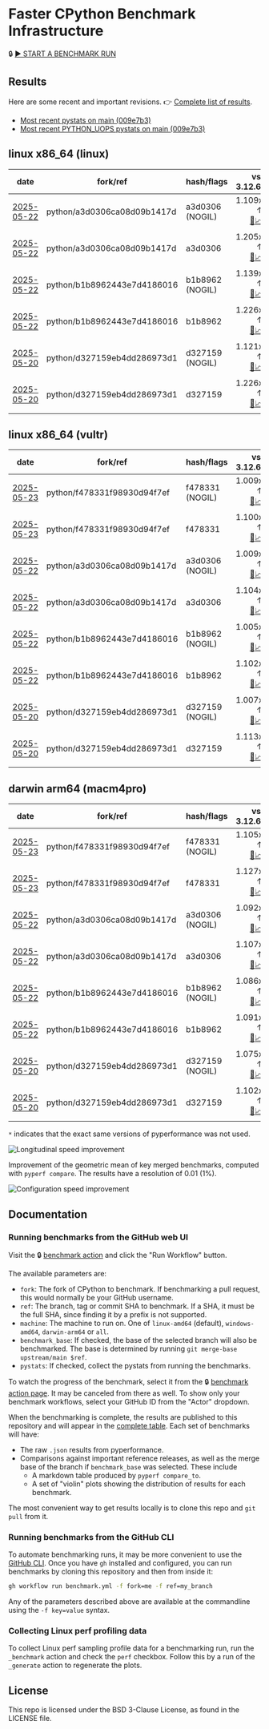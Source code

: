 # Faster CPython Benchmark Infrastructure

🔒 [▶️ START A BENCHMARK RUN](../../actions/workflows/benchmark.yml)

## Results

Here are some recent and important revisions. 👉 [Complete list of results](RESULTS.md).

<!-- START table -->
- [Most recent  pystats on main (009e7b3)](results/bm-20250518-3.15.0a0-009e7b3/bm-20250518-linux-x86_64-python-009e7b36981fd07f7cca-3.15.0a0-009e7b3-pystats.md)
- [Most recent PYTHON_UOPS pystats on main (009e7b3)](results/bm-20250518-3.15.0a0-009e7b3-PYTHON_UOPS/bm-20250518-linux-x86_64-python-009e7b36981fd07f7cca-3.15.0a0-009e7b3-pystats.md)

## linux x86_64 (linux)
| date | fork/ref | hash/flags | vs. 3.12.6: | vs. 3.13.0rc2: | vs. base: |
| --- | --- | --- | ---: | ---: | ---: |
| [2025-05-22](results/bm-20250522-3.15.0a0-a3d0306-NOGIL) | python/a3d0306ca08d09b1417d | a3d0306 (NOGIL) | 1.109x ↑<br>[📄](results/bm-20250522-3.15.0a0-a3d0306-NOGIL/bm-20250522-linux-x86_64-python-a3d0306ca08d09b1417d-3.15.0a0-a3d0306-vs-3.12.6.md)[📈](results/bm-20250522-3.15.0a0-a3d0306-NOGIL/bm-20250522-linux-x86_64-python-a3d0306ca08d09b1417d-3.15.0a0-a3d0306-vs-3.12.6.svg) | 1.068x ↑<br>[📄](results/bm-20250522-3.15.0a0-a3d0306-NOGIL/bm-20250522-linux-x86_64-python-a3d0306ca08d09b1417d-3.15.0a0-a3d0306-vs-3.13.0rc2.md)[📈](results/bm-20250522-3.15.0a0-a3d0306-NOGIL/bm-20250522-linux-x86_64-python-a3d0306ca08d09b1417d-3.15.0a0-a3d0306-vs-3.13.0rc2.svg) | 1.087x ↓<br>[📄](results/bm-20250522-3.15.0a0-a3d0306-NOGIL/bm-20250522-linux-x86_64-python-a3d0306ca08d09b1417d-3.15.0a0-a3d0306-vs-base.md)[📈](results/bm-20250522-3.15.0a0-a3d0306-NOGIL/bm-20250522-linux-x86_64-python-a3d0306ca08d09b1417d-3.15.0a0-a3d0306-vs-base.svg)[🧠](results/bm-20250522-3.15.0a0-a3d0306-NOGIL/bm-20250522-linux-x86_64-python-a3d0306ca08d09b1417d-3.15.0a0-a3d0306-vs-base-mem.svg) |
| [2025-05-22](results/bm-20250522-3.15.0a0-a3d0306) | python/a3d0306ca08d09b1417d | a3d0306 | 1.205x ↑<br>[📄](results/bm-20250522-3.15.0a0-a3d0306/bm-20250522-linux-x86_64-python-a3d0306ca08d09b1417d-3.15.0a0-a3d0306-vs-3.12.6.md)[📈](results/bm-20250522-3.15.0a0-a3d0306/bm-20250522-linux-x86_64-python-a3d0306ca08d09b1417d-3.15.0a0-a3d0306-vs-3.12.6.svg) | 1.160x ↑<br>[📄](results/bm-20250522-3.15.0a0-a3d0306/bm-20250522-linux-x86_64-python-a3d0306ca08d09b1417d-3.15.0a0-a3d0306-vs-3.13.0rc2.md)[📈](results/bm-20250522-3.15.0a0-a3d0306/bm-20250522-linux-x86_64-python-a3d0306ca08d09b1417d-3.15.0a0-a3d0306-vs-3.13.0rc2.svg) |  |
| [2025-05-22](results/bm-20250522-3.15.0a0-b1b8962-NOGIL) | python/b1b8962443e7d4186016 | b1b8962 (NOGIL) | 1.139x ↑<br>[📄](results/bm-20250522-3.15.0a0-b1b8962-NOGIL/bm-20250522-linux-x86_64-python-b1b8962443e7d4186016-3.15.0a0-b1b8962-vs-3.12.6.md)[📈](results/bm-20250522-3.15.0a0-b1b8962-NOGIL/bm-20250522-linux-x86_64-python-b1b8962443e7d4186016-3.15.0a0-b1b8962-vs-3.12.6.svg) | 1.098x ↑<br>[📄](results/bm-20250522-3.15.0a0-b1b8962-NOGIL/bm-20250522-linux-x86_64-python-b1b8962443e7d4186016-3.15.0a0-b1b8962-vs-3.13.0rc2.md)[📈](results/bm-20250522-3.15.0a0-b1b8962-NOGIL/bm-20250522-linux-x86_64-python-b1b8962443e7d4186016-3.15.0a0-b1b8962-vs-3.13.0rc2.svg) | 1.075x ↓<br>[📄](results/bm-20250522-3.15.0a0-b1b8962-NOGIL/bm-20250522-linux-x86_64-python-b1b8962443e7d4186016-3.15.0a0-b1b8962-vs-base.md)[📈](results/bm-20250522-3.15.0a0-b1b8962-NOGIL/bm-20250522-linux-x86_64-python-b1b8962443e7d4186016-3.15.0a0-b1b8962-vs-base.svg)[🧠](results/bm-20250522-3.15.0a0-b1b8962-NOGIL/bm-20250522-linux-x86_64-python-b1b8962443e7d4186016-3.15.0a0-b1b8962-vs-base-mem.svg) |
| [2025-05-22](results/bm-20250522-3.15.0a0-b1b8962) | python/b1b8962443e7d4186016 | b1b8962 | 1.226x ↑<br>[📄](results/bm-20250522-3.15.0a0-b1b8962/bm-20250522-linux-x86_64-python-b1b8962443e7d4186016-3.15.0a0-b1b8962-vs-3.12.6.md)[📈](results/bm-20250522-3.15.0a0-b1b8962/bm-20250522-linux-x86_64-python-b1b8962443e7d4186016-3.15.0a0-b1b8962-vs-3.12.6.svg) | 1.180x ↑<br>[📄](results/bm-20250522-3.15.0a0-b1b8962/bm-20250522-linux-x86_64-python-b1b8962443e7d4186016-3.15.0a0-b1b8962-vs-3.13.0rc2.md)[📈](results/bm-20250522-3.15.0a0-b1b8962/bm-20250522-linux-x86_64-python-b1b8962443e7d4186016-3.15.0a0-b1b8962-vs-3.13.0rc2.svg) |  |
| [2025-05-20](results/bm-20250520-3.15.0a0-d327159-NOGIL) | python/d327159eb4dd286973d1 | d327159 (NOGIL) | 1.121x ↑<br>[📄](results/bm-20250520-3.15.0a0-d327159-NOGIL/bm-20250520-linux-x86_64-python-d327159eb4dd286973d1-3.15.0a0-d327159-vs-3.12.6.md)[📈](results/bm-20250520-3.15.0a0-d327159-NOGIL/bm-20250520-linux-x86_64-python-d327159eb4dd286973d1-3.15.0a0-d327159-vs-3.12.6.svg) | 1.081x ↑<br>[📄](results/bm-20250520-3.15.0a0-d327159-NOGIL/bm-20250520-linux-x86_64-python-d327159eb4dd286973d1-3.15.0a0-d327159-vs-3.13.0rc2.md)[📈](results/bm-20250520-3.15.0a0-d327159-NOGIL/bm-20250520-linux-x86_64-python-d327159eb4dd286973d1-3.15.0a0-d327159-vs-3.13.0rc2.svg) | 1.092x ↓<br>[📄](results/bm-20250520-3.15.0a0-d327159-NOGIL/bm-20250520-linux-x86_64-python-d327159eb4dd286973d1-3.15.0a0-d327159-vs-base.md)[📈](results/bm-20250520-3.15.0a0-d327159-NOGIL/bm-20250520-linux-x86_64-python-d327159eb4dd286973d1-3.15.0a0-d327159-vs-base.svg)[🧠](results/bm-20250520-3.15.0a0-d327159-NOGIL/bm-20250520-linux-x86_64-python-d327159eb4dd286973d1-3.15.0a0-d327159-vs-base-mem.svg) |
| [2025-05-20](results/bm-20250520-3.15.0a0-d327159) | python/d327159eb4dd286973d1 | d327159 | 1.226x ↑<br>[📄](results/bm-20250520-3.15.0a0-d327159/bm-20250520-linux-x86_64-python-d327159eb4dd286973d1-3.15.0a0-d327159-vs-3.12.6.md)[📈](results/bm-20250520-3.15.0a0-d327159/bm-20250520-linux-x86_64-python-d327159eb4dd286973d1-3.15.0a0-d327159-vs-3.12.6.svg) | 1.179x ↑<br>[📄](results/bm-20250520-3.15.0a0-d327159/bm-20250520-linux-x86_64-python-d327159eb4dd286973d1-3.15.0a0-d327159-vs-3.13.0rc2.md)[📈](results/bm-20250520-3.15.0a0-d327159/bm-20250520-linux-x86_64-python-d327159eb4dd286973d1-3.15.0a0-d327159-vs-3.13.0rc2.svg) |  |

## linux x86_64 (vultr)
| date | fork/ref | hash/flags | vs. 3.12.6: | vs. 3.13.0rc2: | vs. base: |
| --- | --- | --- | ---: | ---: | ---: |
| [2025-05-23](results/bm-20250523-3.15.0a0-f478331-NOGIL) | python/f478331f98930d94f7ef | f478331 (NOGIL) | 1.009x ↑<br>[📄](results/bm-20250523-3.15.0a0-f478331-NOGIL/bm-20250523-vultr-x86_64-python-f478331f98930d94f7ef-3.15.0a0-f478331-vs-3.12.6.md)[📈](results/bm-20250523-3.15.0a0-f478331-NOGIL/bm-20250523-vultr-x86_64-python-f478331f98930d94f7ef-3.15.0a0-f478331-vs-3.12.6.svg) | 1.026x ↓<br>[📄](results/bm-20250523-3.15.0a0-f478331-NOGIL/bm-20250523-vultr-x86_64-python-f478331f98930d94f7ef-3.15.0a0-f478331-vs-3.13.0rc2.md)[📈](results/bm-20250523-3.15.0a0-f478331-NOGIL/bm-20250523-vultr-x86_64-python-f478331f98930d94f7ef-3.15.0a0-f478331-vs-3.13.0rc2.svg) | 1.088x ↓<br>[📄](results/bm-20250523-3.15.0a0-f478331-NOGIL/bm-20250523-vultr-x86_64-python-f478331f98930d94f7ef-3.15.0a0-f478331-vs-base.md)[📈](results/bm-20250523-3.15.0a0-f478331-NOGIL/bm-20250523-vultr-x86_64-python-f478331f98930d94f7ef-3.15.0a0-f478331-vs-base.svg)[🧠](results/bm-20250523-3.15.0a0-f478331-NOGIL/bm-20250523-vultr-x86_64-python-f478331f98930d94f7ef-3.15.0a0-f478331-vs-base-mem.svg) |
| [2025-05-23](results/bm-20250523-3.15.0a0-f478331) | python/f478331f98930d94f7ef | f478331 | 1.100x ↑<br>[📄](results/bm-20250523-3.15.0a0-f478331/bm-20250523-vultr-x86_64-python-f478331f98930d94f7ef-3.15.0a0-f478331-vs-3.12.6.md)[📈](results/bm-20250523-3.15.0a0-f478331/bm-20250523-vultr-x86_64-python-f478331f98930d94f7ef-3.15.0a0-f478331-vs-3.12.6.svg) | 1.062x ↑<br>[📄](results/bm-20250523-3.15.0a0-f478331/bm-20250523-vultr-x86_64-python-f478331f98930d94f7ef-3.15.0a0-f478331-vs-3.13.0rc2.md)[📈](results/bm-20250523-3.15.0a0-f478331/bm-20250523-vultr-x86_64-python-f478331f98930d94f7ef-3.15.0a0-f478331-vs-3.13.0rc2.svg) |  |
| [2025-05-22](results/bm-20250522-3.15.0a0-a3d0306-NOGIL) | python/a3d0306ca08d09b1417d | a3d0306 (NOGIL) | 1.009x ↑<br>[📄](results/bm-20250522-3.15.0a0-a3d0306-NOGIL/bm-20250522-vultr-x86_64-python-a3d0306ca08d09b1417d-3.15.0a0-a3d0306-vs-3.12.6.md)[📈](results/bm-20250522-3.15.0a0-a3d0306-NOGIL/bm-20250522-vultr-x86_64-python-a3d0306ca08d09b1417d-3.15.0a0-a3d0306-vs-3.12.6.svg) | 1.026x ↓<br>[📄](results/bm-20250522-3.15.0a0-a3d0306-NOGIL/bm-20250522-vultr-x86_64-python-a3d0306ca08d09b1417d-3.15.0a0-a3d0306-vs-3.13.0rc2.md)[📈](results/bm-20250522-3.15.0a0-a3d0306-NOGIL/bm-20250522-vultr-x86_64-python-a3d0306ca08d09b1417d-3.15.0a0-a3d0306-vs-3.13.0rc2.svg) | 1.091x ↓<br>[📄](results/bm-20250522-3.15.0a0-a3d0306-NOGIL/bm-20250522-vultr-x86_64-python-a3d0306ca08d09b1417d-3.15.0a0-a3d0306-vs-base.md)[📈](results/bm-20250522-3.15.0a0-a3d0306-NOGIL/bm-20250522-vultr-x86_64-python-a3d0306ca08d09b1417d-3.15.0a0-a3d0306-vs-base.svg)[🧠](results/bm-20250522-3.15.0a0-a3d0306-NOGIL/bm-20250522-vultr-x86_64-python-a3d0306ca08d09b1417d-3.15.0a0-a3d0306-vs-base-mem.svg) |
| [2025-05-22](results/bm-20250522-3.15.0a0-a3d0306) | python/a3d0306ca08d09b1417d | a3d0306 | 1.104x ↑<br>[📄](results/bm-20250522-3.15.0a0-a3d0306/bm-20250522-vultr-x86_64-python-a3d0306ca08d09b1417d-3.15.0a0-a3d0306-vs-3.12.6.md)[📈](results/bm-20250522-3.15.0a0-a3d0306/bm-20250522-vultr-x86_64-python-a3d0306ca08d09b1417d-3.15.0a0-a3d0306-vs-3.12.6.svg) | 1.066x ↑<br>[📄](results/bm-20250522-3.15.0a0-a3d0306/bm-20250522-vultr-x86_64-python-a3d0306ca08d09b1417d-3.15.0a0-a3d0306-vs-3.13.0rc2.md)[📈](results/bm-20250522-3.15.0a0-a3d0306/bm-20250522-vultr-x86_64-python-a3d0306ca08d09b1417d-3.15.0a0-a3d0306-vs-3.13.0rc2.svg) |  |
| [2025-05-22](results/bm-20250522-3.15.0a0-b1b8962-NOGIL) | python/b1b8962443e7d4186016 | b1b8962 (NOGIL) | 1.005x ↑<br>[📄](results/bm-20250522-3.15.0a0-b1b8962-NOGIL/bm-20250522-vultr-x86_64-python-b1b8962443e7d4186016-3.15.0a0-b1b8962-vs-3.12.6.md)[📈](results/bm-20250522-3.15.0a0-b1b8962-NOGIL/bm-20250522-vultr-x86_64-python-b1b8962443e7d4186016-3.15.0a0-b1b8962-vs-3.12.6.svg) | 1.030x ↓<br>[📄](results/bm-20250522-3.15.0a0-b1b8962-NOGIL/bm-20250522-vultr-x86_64-python-b1b8962443e7d4186016-3.15.0a0-b1b8962-vs-3.13.0rc2.md)[📈](results/bm-20250522-3.15.0a0-b1b8962-NOGIL/bm-20250522-vultr-x86_64-python-b1b8962443e7d4186016-3.15.0a0-b1b8962-vs-3.13.0rc2.svg) | 1.094x ↓<br>[📄](results/bm-20250522-3.15.0a0-b1b8962-NOGIL/bm-20250522-vultr-x86_64-python-b1b8962443e7d4186016-3.15.0a0-b1b8962-vs-base.md)[📈](results/bm-20250522-3.15.0a0-b1b8962-NOGIL/bm-20250522-vultr-x86_64-python-b1b8962443e7d4186016-3.15.0a0-b1b8962-vs-base.svg)[🧠](results/bm-20250522-3.15.0a0-b1b8962-NOGIL/bm-20250522-vultr-x86_64-python-b1b8962443e7d4186016-3.15.0a0-b1b8962-vs-base-mem.svg) |
| [2025-05-22](results/bm-20250522-3.15.0a0-b1b8962) | python/b1b8962443e7d4186016 | b1b8962 | 1.102x ↑<br>[📄](results/bm-20250522-3.15.0a0-b1b8962/bm-20250522-vultr-x86_64-python-b1b8962443e7d4186016-3.15.0a0-b1b8962-vs-3.12.6.md)[📈](results/bm-20250522-3.15.0a0-b1b8962/bm-20250522-vultr-x86_64-python-b1b8962443e7d4186016-3.15.0a0-b1b8962-vs-3.12.6.svg) | 1.064x ↑<br>[📄](results/bm-20250522-3.15.0a0-b1b8962/bm-20250522-vultr-x86_64-python-b1b8962443e7d4186016-3.15.0a0-b1b8962-vs-3.13.0rc2.md)[📈](results/bm-20250522-3.15.0a0-b1b8962/bm-20250522-vultr-x86_64-python-b1b8962443e7d4186016-3.15.0a0-b1b8962-vs-3.13.0rc2.svg) |  |
| [2025-05-20](results/bm-20250520-3.15.0a0-d327159-NOGIL) | python/d327159eb4dd286973d1 | d327159 (NOGIL) | 1.007x ↑<br>[📄](results/bm-20250520-3.15.0a0-d327159-NOGIL/bm-20250520-vultr-x86_64-python-d327159eb4dd286973d1-3.15.0a0-d327159-vs-3.12.6.md)[📈](results/bm-20250520-3.15.0a0-d327159-NOGIL/bm-20250520-vultr-x86_64-python-d327159eb4dd286973d1-3.15.0a0-d327159-vs-3.12.6.svg) | 1.027x ↓<br>[📄](results/bm-20250520-3.15.0a0-d327159-NOGIL/bm-20250520-vultr-x86_64-python-d327159eb4dd286973d1-3.15.0a0-d327159-vs-3.13.0rc2.md)[📈](results/bm-20250520-3.15.0a0-d327159-NOGIL/bm-20250520-vultr-x86_64-python-d327159eb4dd286973d1-3.15.0a0-d327159-vs-3.13.0rc2.svg) | 1.100x ↓<br>[📄](results/bm-20250520-3.15.0a0-d327159-NOGIL/bm-20250520-vultr-x86_64-python-d327159eb4dd286973d1-3.15.0a0-d327159-vs-base.md)[📈](results/bm-20250520-3.15.0a0-d327159-NOGIL/bm-20250520-vultr-x86_64-python-d327159eb4dd286973d1-3.15.0a0-d327159-vs-base.svg)[🧠](results/bm-20250520-3.15.0a0-d327159-NOGIL/bm-20250520-vultr-x86_64-python-d327159eb4dd286973d1-3.15.0a0-d327159-vs-base-mem.svg) |
| [2025-05-20](results/bm-20250520-3.15.0a0-d327159) | python/d327159eb4dd286973d1 | d327159 | 1.113x ↑<br>[📄](results/bm-20250520-3.15.0a0-d327159/bm-20250520-vultr-x86_64-python-d327159eb4dd286973d1-3.15.0a0-d327159-vs-3.12.6.md)[📈](results/bm-20250520-3.15.0a0-d327159/bm-20250520-vultr-x86_64-python-d327159eb4dd286973d1-3.15.0a0-d327159-vs-3.12.6.svg) | 1.075x ↑<br>[📄](results/bm-20250520-3.15.0a0-d327159/bm-20250520-vultr-x86_64-python-d327159eb4dd286973d1-3.15.0a0-d327159-vs-3.13.0rc2.md)[📈](results/bm-20250520-3.15.0a0-d327159/bm-20250520-vultr-x86_64-python-d327159eb4dd286973d1-3.15.0a0-d327159-vs-3.13.0rc2.svg) |  |

## darwin arm64 (macm4pro)
| date | fork/ref | hash/flags | vs. 3.12.6: | vs. 3.13.0rc2: | vs. base: |
| --- | --- | --- | ---: | ---: | ---: |
| [2025-05-23](results/bm-20250523-3.15.0a0-f478331-NOGIL) | python/f478331f98930d94f7ef | f478331 (NOGIL) | 1.105x ↑<br>[📄](results/bm-20250523-3.15.0a0-f478331-NOGIL/bm-20250523-macm4pro-arm64-python-f478331f98930d94f7ef-3.15.0a0-f478331-vs-3.12.6.md)[📈](results/bm-20250523-3.15.0a0-f478331-NOGIL/bm-20250523-macm4pro-arm64-python-f478331f98930d94f7ef-3.15.0a0-f478331-vs-3.12.6.svg) | 1.024x ↑<br>[📄](results/bm-20250523-3.15.0a0-f478331-NOGIL/bm-20250523-macm4pro-arm64-python-f478331f98930d94f7ef-3.15.0a0-f478331-vs-3.13.0rc2.md)[📈](results/bm-20250523-3.15.0a0-f478331-NOGIL/bm-20250523-macm4pro-arm64-python-f478331f98930d94f7ef-3.15.0a0-f478331-vs-3.13.0rc2.svg) | 1.022x ↓<br>[📄](results/bm-20250523-3.15.0a0-f478331-NOGIL/bm-20250523-macm4pro-arm64-python-f478331f98930d94f7ef-3.15.0a0-f478331-vs-base.md)[📈](results/bm-20250523-3.15.0a0-f478331-NOGIL/bm-20250523-macm4pro-arm64-python-f478331f98930d94f7ef-3.15.0a0-f478331-vs-base.svg)[🧠](results/bm-20250523-3.15.0a0-f478331-NOGIL/bm-20250523-macm4pro-arm64-python-f478331f98930d94f7ef-3.15.0a0-f478331-vs-base-mem.svg) |
| [2025-05-23](results/bm-20250523-3.15.0a0-f478331) | python/f478331f98930d94f7ef | f478331 | 1.127x ↑<br>[📄](results/bm-20250523-3.15.0a0-f478331/bm-20250523-macm4pro-arm64-python-f478331f98930d94f7ef-3.15.0a0-f478331-vs-3.12.6.md)[📈](results/bm-20250523-3.15.0a0-f478331/bm-20250523-macm4pro-arm64-python-f478331f98930d94f7ef-3.15.0a0-f478331-vs-3.12.6.svg) | 1.045x ↑<br>[📄](results/bm-20250523-3.15.0a0-f478331/bm-20250523-macm4pro-arm64-python-f478331f98930d94f7ef-3.15.0a0-f478331-vs-3.13.0rc2.md)[📈](results/bm-20250523-3.15.0a0-f478331/bm-20250523-macm4pro-arm64-python-f478331f98930d94f7ef-3.15.0a0-f478331-vs-3.13.0rc2.svg) |  |
| [2025-05-22](results/bm-20250522-3.15.0a0-a3d0306-NOGIL) | python/a3d0306ca08d09b1417d | a3d0306 (NOGIL) | 1.092x ↑<br>[📄](results/bm-20250522-3.15.0a0-a3d0306-NOGIL/bm-20250522-macm4pro-arm64-python-a3d0306ca08d09b1417d-3.15.0a0-a3d0306-vs-3.12.6.md)[📈](results/bm-20250522-3.15.0a0-a3d0306-NOGIL/bm-20250522-macm4pro-arm64-python-a3d0306ca08d09b1417d-3.15.0a0-a3d0306-vs-3.12.6.svg) | 1.012x ↑<br>[📄](results/bm-20250522-3.15.0a0-a3d0306-NOGIL/bm-20250522-macm4pro-arm64-python-a3d0306ca08d09b1417d-3.15.0a0-a3d0306-vs-3.13.0rc2.md)[📈](results/bm-20250522-3.15.0a0-a3d0306-NOGIL/bm-20250522-macm4pro-arm64-python-a3d0306ca08d09b1417d-3.15.0a0-a3d0306-vs-3.13.0rc2.svg) | 1.016x ↓<br>[📄](results/bm-20250522-3.15.0a0-a3d0306-NOGIL/bm-20250522-macm4pro-arm64-python-a3d0306ca08d09b1417d-3.15.0a0-a3d0306-vs-base.md)[📈](results/bm-20250522-3.15.0a0-a3d0306-NOGIL/bm-20250522-macm4pro-arm64-python-a3d0306ca08d09b1417d-3.15.0a0-a3d0306-vs-base.svg)[🧠](results/bm-20250522-3.15.0a0-a3d0306-NOGIL/bm-20250522-macm4pro-arm64-python-a3d0306ca08d09b1417d-3.15.0a0-a3d0306-vs-base-mem.svg) |
| [2025-05-22](results/bm-20250522-3.15.0a0-a3d0306) | python/a3d0306ca08d09b1417d | a3d0306 | 1.107x ↑<br>[📄](results/bm-20250522-3.15.0a0-a3d0306/bm-20250522-macm4pro-arm64-python-a3d0306ca08d09b1417d-3.15.0a0-a3d0306-vs-3.12.6.md)[📈](results/bm-20250522-3.15.0a0-a3d0306/bm-20250522-macm4pro-arm64-python-a3d0306ca08d09b1417d-3.15.0a0-a3d0306-vs-3.12.6.svg) | 1.027x ↑<br>[📄](results/bm-20250522-3.15.0a0-a3d0306/bm-20250522-macm4pro-arm64-python-a3d0306ca08d09b1417d-3.15.0a0-a3d0306-vs-3.13.0rc2.md)[📈](results/bm-20250522-3.15.0a0-a3d0306/bm-20250522-macm4pro-arm64-python-a3d0306ca08d09b1417d-3.15.0a0-a3d0306-vs-3.13.0rc2.svg) |  |
| [2025-05-22](results/bm-20250522-3.15.0a0-b1b8962-NOGIL) | python/b1b8962443e7d4186016 | b1b8962 (NOGIL) | 1.086x ↑<br>[📄](results/bm-20250522-3.15.0a0-b1b8962-NOGIL/bm-20250522-macm4pro-arm64-python-b1b8962443e7d4186016-3.15.0a0-b1b8962-vs-3.12.6.md)[📈](results/bm-20250522-3.15.0a0-b1b8962-NOGIL/bm-20250522-macm4pro-arm64-python-b1b8962443e7d4186016-3.15.0a0-b1b8962-vs-3.12.6.svg) | 1.007x ↑<br>[📄](results/bm-20250522-3.15.0a0-b1b8962-NOGIL/bm-20250522-macm4pro-arm64-python-b1b8962443e7d4186016-3.15.0a0-b1b8962-vs-3.13.0rc2.md)[📈](results/bm-20250522-3.15.0a0-b1b8962-NOGIL/bm-20250522-macm4pro-arm64-python-b1b8962443e7d4186016-3.15.0a0-b1b8962-vs-3.13.0rc2.svg) | 1.007x ↓<br>[📄](results/bm-20250522-3.15.0a0-b1b8962-NOGIL/bm-20250522-macm4pro-arm64-python-b1b8962443e7d4186016-3.15.0a0-b1b8962-vs-base.md)[📈](results/bm-20250522-3.15.0a0-b1b8962-NOGIL/bm-20250522-macm4pro-arm64-python-b1b8962443e7d4186016-3.15.0a0-b1b8962-vs-base.svg)[🧠](results/bm-20250522-3.15.0a0-b1b8962-NOGIL/bm-20250522-macm4pro-arm64-python-b1b8962443e7d4186016-3.15.0a0-b1b8962-vs-base-mem.svg) |
| [2025-05-22](results/bm-20250522-3.15.0a0-b1b8962) | python/b1b8962443e7d4186016 | b1b8962 | 1.091x ↑<br>[📄](results/bm-20250522-3.15.0a0-b1b8962/bm-20250522-macm4pro-arm64-python-b1b8962443e7d4186016-3.15.0a0-b1b8962-vs-3.12.6.md)[📈](results/bm-20250522-3.15.0a0-b1b8962/bm-20250522-macm4pro-arm64-python-b1b8962443e7d4186016-3.15.0a0-b1b8962-vs-3.12.6.svg) | 1.012x ↑<br>[📄](results/bm-20250522-3.15.0a0-b1b8962/bm-20250522-macm4pro-arm64-python-b1b8962443e7d4186016-3.15.0a0-b1b8962-vs-3.13.0rc2.md)[📈](results/bm-20250522-3.15.0a0-b1b8962/bm-20250522-macm4pro-arm64-python-b1b8962443e7d4186016-3.15.0a0-b1b8962-vs-3.13.0rc2.svg) |  |
| [2025-05-20](results/bm-20250520-3.15.0a0-d327159-NOGIL) | python/d327159eb4dd286973d1 | d327159 (NOGIL) | 1.075x ↑<br>[📄](results/bm-20250520-3.15.0a0-d327159-NOGIL/bm-20250520-macm4pro-arm64-python-d327159eb4dd286973d1-3.15.0a0-d327159-vs-3.12.6.md)[📈](results/bm-20250520-3.15.0a0-d327159-NOGIL/bm-20250520-macm4pro-arm64-python-d327159eb4dd286973d1-3.15.0a0-d327159-vs-3.12.6.svg) | 1.003x ↓<br>[📄](results/bm-20250520-3.15.0a0-d327159-NOGIL/bm-20250520-macm4pro-arm64-python-d327159eb4dd286973d1-3.15.0a0-d327159-vs-3.13.0rc2.md)[📈](results/bm-20250520-3.15.0a0-d327159-NOGIL/bm-20250520-macm4pro-arm64-python-d327159eb4dd286973d1-3.15.0a0-d327159-vs-3.13.0rc2.svg) | 1.027x ↓<br>[📄](results/bm-20250520-3.15.0a0-d327159-NOGIL/bm-20250520-macm4pro-arm64-python-d327159eb4dd286973d1-3.15.0a0-d327159-vs-base.md)[📈](results/bm-20250520-3.15.0a0-d327159-NOGIL/bm-20250520-macm4pro-arm64-python-d327159eb4dd286973d1-3.15.0a0-d327159-vs-base.svg)[🧠](results/bm-20250520-3.15.0a0-d327159-NOGIL/bm-20250520-macm4pro-arm64-python-d327159eb4dd286973d1-3.15.0a0-d327159-vs-base-mem.svg) |
| [2025-05-20](results/bm-20250520-3.15.0a0-d327159) | python/d327159eb4dd286973d1 | d327159 | 1.102x ↑<br>[📄](results/bm-20250520-3.15.0a0-d327159/bm-20250520-macm4pro-arm64-python-d327159eb4dd286973d1-3.15.0a0-d327159-vs-3.12.6.md)[📈](results/bm-20250520-3.15.0a0-d327159/bm-20250520-macm4pro-arm64-python-d327159eb4dd286973d1-3.15.0a0-d327159-vs-3.12.6.svg) | 1.023x ↑<br>[📄](results/bm-20250520-3.15.0a0-d327159/bm-20250520-macm4pro-arm64-python-d327159eb4dd286973d1-3.15.0a0-d327159-vs-3.13.0rc2.md)[📈](results/bm-20250520-3.15.0a0-d327159/bm-20250520-macm4pro-arm64-python-d327159eb4dd286973d1-3.15.0a0-d327159-vs-3.13.0rc2.svg) |  |


<!-- END table -->

`*` indicates that the exact same versions of pyperformance was not used.

![Longitudinal speed improvement](/longitudinal.svg)

Improvement of the geometric mean of key merged benchmarks, computed with `pyperf compare`.
The results have a resolution of 0.01 (1%).

![Configuration speed improvement](/configs.svg)

## Documentation

### Running benchmarks from the GitHub web UI

Visit the 🔒 [benchmark action](../../actions/workflows/benchmark.yml) and click the "Run Workflow" button.

The available parameters are:

- `fork`: The fork of CPython to benchmark.
  If benchmarking a pull request, this would normally be your GitHub username.
- `ref`: The branch, tag or commit SHA to benchmark.
  If a SHA, it must be the full SHA, since finding it by a prefix is not supported.
- `machine`: The machine to run on.
  One of `linux-amd64` (default), `windows-amd64`, `darwin-arm64` or `all`.
- `benchmark_base`: If checked, the base of the selected branch will also be benchmarked.
  The base is determined by running `git merge-base upstream/main $ref`.
- `pystats`: If checked, collect the pystats from running the benchmarks.

To watch the progress of the benchmark, select it from the 🔒 [benchmark action page](../../actions/workflows/benchmark.yml).
It may be canceled from there as well.
To show only your benchmark workflows, select your GitHub ID from the "Actor" dropdown.

When the benchmarking is complete, the results are published to this repository and will appear in the [complete table](RESULTS.md).
Each set of benchmarks will have:

- The raw `.json` results from pyperformance.
- Comparisons against important reference releases, as well as the merge base of the branch if `benchmark_base` was selected. These include
  - A markdown table produced by `pyperf compare_to`.
  - A set of "violin" plots showing the distribution of results for each benchmark.

The most convenient way to get results locally is to clone this repo and `git pull` from it.

### Running benchmarks from the GitHub CLI

To automate benchmarking runs, it may be more convenient to use the [GitHub CLI](https://cli.github.com/).
Once you have `gh` installed and configured, you can run benchmarks by cloning this repository and then from inside it:

```bash session
gh workflow run benchmark.yml -f fork=me -f ref=my_branch
```

Any of the parameters described above are available at the commandline using the `-f key=value` syntax.

### Collecting Linux perf profiling data

To collect Linux perf sampling profile data for a benchmarking run, run the `_benchmark` action and check the `perf` checkbox.
Follow this by a run of the `_generate` action to regenerate the plots.

## License

This repo is licensed under the BSD 3-Clause License, as found in the LICENSE file.
